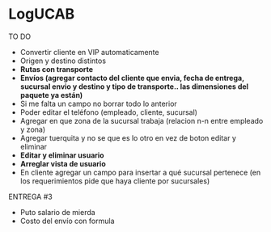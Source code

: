 # LogUCAB
TO DO
- Convertir cliente en VIP automaticamente
- Origen y destino distintos
- <b>Rutas con transporte</b>
- <b>Envíos (agregar contacto del cliente que envia, fecha de entrega, sucursal envio y destino y tipo de transporte.. las dimensiones del paquete ya están)</b>
- Si me falta un campo no borrar todo lo anterior
- Poder editar el teléfono (empleado, cliente, sucursal) 
- Agregar en que zona de la sucursal trabaja (relacion n-n entre empleado y zona)
- Agregar tuerquita y no se que es lo otro en vez de boton editar y eliminar 
- <b>Editar y eliminar usuario</b>
- <b>Arreglar vista de usuario</b>
- En cliente agregar un campo para insertar a qué sucursal pertenece (en los requerimientos pide que haya cliente por sucursales) 

ENTREGA #3

- Puto salario de mierda
- Costo del envío con formula
